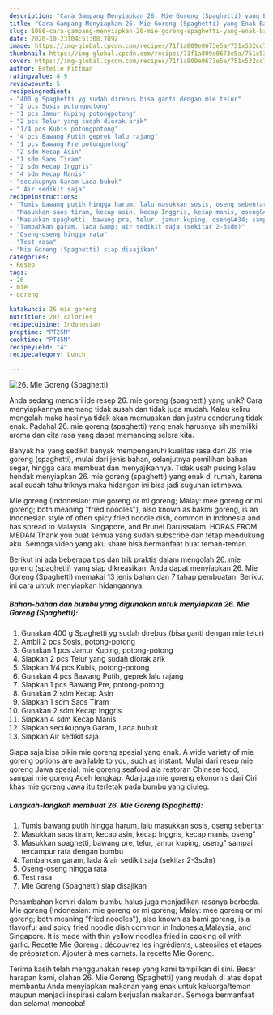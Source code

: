 ```yaml
---
description: "Cara Gampang Menyiapkan 26. Mie Goreng (Spaghetti) yang Enak Banget"
title: "Cara Gampang Menyiapkan 26. Mie Goreng (Spaghetti) yang Enak Banget"
slug: 1086-cara-gampang-menyiapkan-26-mie-goreng-spaghetti-yang-enak-banget
date: 2020-10-23T04:51:08.789Z
image: https://img-global.cpcdn.com/recipes/71f1a809e0673e5a/751x532cq70/26-mie-goreng-spaghetti-foto-resep-utama.jpg
thumbnail: https://img-global.cpcdn.com/recipes/71f1a809e0673e5a/751x532cq70/26-mie-goreng-spaghetti-foto-resep-utama.jpg
cover: https://img-global.cpcdn.com/recipes/71f1a809e0673e5a/751x532cq70/26-mie-goreng-spaghetti-foto-resep-utama.jpg
author: Estelle Pittman
ratingvalue: 4.9
reviewcount: 5
recipeingredient:
- "400 g Spaghetti yg sudah direbus bisa ganti dengan mie telur"
- "2 pcs Sosis potongpotong"
- "1 pcs Jamur Kuping potongpotong"
- "2 pcs Telur yang sudah diorak arik"
- "1/4 pcs Kubis potongpotong"
- "4 pcs Bawang Putih geprek lalu rajang"
- "1 pcs Bawang Pre potongpotong"
- "2 sdm Kecap Asin"
- "1 sdm Saos Tiram"
- "2 sdm Kecap Inggris"
- "4 sdm Kecap Manis"
- "secukupnya Garam Lada bubuk"
- " Air sedikit saja"
recipeinstructions:
- "Tumis bawang putih hingga harum, lalu masukkan sosis, oseng sebentar"
- "Masukkan saos tiram, kecap asin, kecap Inggris, kecap manis, oseng&#34;"
- "Masukkan spaghetti, bawang pre, telur, jamur kuping, oseng&#34; sampai tercampur rata dengan bumbu"
- "Tambahkan garam, lada &amp; air sedikit saja (sekitar 2-3sdm)"
- "Oseng-oseng hingga rata"
- "Test rasa"
- "Mie Goreng (Spaghetti) siap disajikan"
categories:
- Resep
tags:
- 26
- mie
- goreng

katakunci: 26 mie goreng 
nutrition: 287 calories
recipecuisine: Indonesian
preptime: "PT25M"
cooktime: "PT45M"
recipeyield: "4"
recipecategory: Lunch

---
```



![26. Mie Goreng (Spaghetti)](https://img-global.cpcdn.com/recipes/71f1a809e0673e5a/751x532cq70/26-mie-goreng-spaghetti-foto-resep-utama.jpg)

Anda sedang mencari ide resep 26. mie goreng (spaghetti) yang unik? Cara menyiapkannya memang tidak susah dan tidak juga mudah. Kalau keliru mengolah maka hasilnya tidak akan memuaskan dan justru cenderung tidak enak. Padahal 26. mie goreng (spaghetti) yang enak harusnya sih memiliki aroma dan cita rasa yang dapat memancing selera kita.

Banyak hal yang sedikit banyak mempengaruhi kualitas rasa dari 26. mie goreng (spaghetti), mulai dari jenis bahan, selanjutnya pemilihan bahan segar, hingga cara membuat dan menyajikannya. Tidak usah pusing kalau hendak menyiapkan 26. mie goreng (spaghetti) yang enak di rumah, karena asal sudah tahu triknya maka hidangan ini bisa jadi suguhan istimewa.

Mie goreng (Indonesian: mie goreng or mi goreng; Malay: mee goreng or mi goreng; both meaning &#34;fried noodles&#34;), also known as bakmi goreng, is an Indonesian style of often spicy fried noodle dish, common in Indonesia and has spread to Malaysia, Singapore, and Brunei Darussalam. HORAS FROM MEDAN Thank you buat semua yang sudah subscribe dan tetap mendukung aku. Semoga video yang aku share bisa bermanfaat buat teman-teman.


Berikut ini ada beberapa tips dan trik praktis dalam mengolah 26. mie goreng (spaghetti) yang siap dikreasikan. Anda dapat menyiapkan 26. Mie Goreng (Spaghetti) memakai 13 jenis bahan dan 7 tahap pembuatan. Berikut ini cara untuk menyiapkan hidangannya.

<!--inarticleads1-->

##### Bahan-bahan dan bumbu yang digunakan untuk menyiapkan 26. Mie Goreng (Spaghetti):

1. Gunakan 400 g Spaghetti yg sudah direbus (bisa ganti dengan mie telur)
1. Ambil 2 pcs Sosis, potong-potong
1. Gunakan 1 pcs Jamur Kuping, potong-potong
1. Siapkan 2 pcs Telur yang sudah diorak arik
1. Siapkan 1/4 pcs Kubis, potong-potong
1. Gunakan 4 pcs Bawang Putih, geprek lalu rajang
1. Siapkan 1 pcs Bawang Pre, potong-potong
1. Gunakan 2 sdm Kecap Asin
1. Siapkan 1 sdm Saos Tiram
1. Gunakan 2 sdm Kecap Inggris
1. Siapkan 4 sdm Kecap Manis
1. Siapkan secukupnya Garam, Lada bubuk
1. Siapkan  Air sedikit saja


Siapa saja bisa bikin mie goreng spesial yang enak. A wide variety of mie goreng options are available to you, such as instant. Mulai dari resep mie goreng Jawa spesial, mie goreng seafood ala restoran Chinese food, sampai mie goreng Aceh lengkap. Ada juga mie goreng ekonomis dari Ciri khas mie goreng Jawa itu terletak pada bumbu yang diuleg. 

<!--inarticleads2-->

##### Langkah-langkah membuat 26. Mie Goreng (Spaghetti):

1. Tumis bawang putih hingga harum, lalu masukkan sosis, oseng sebentar
1. Masukkan saos tiram, kecap asin, kecap Inggris, kecap manis, oseng&#34;
1. Masukkan spaghetti, bawang pre, telur, jamur kuping, oseng&#34; sampai tercampur rata dengan bumbu
1. Tambahkan garam, lada &amp; air sedikit saja (sekitar 2-3sdm)
1. Oseng-oseng hingga rata
1. Test rasa
1. Mie Goreng (Spaghetti) siap disajikan


Penambahan kemiri dalam bumbu halus juga menjadikan rasanya berbeda. Mie goreng (Indonesian: mie goreng or mi goreng; Malay: mee goreng or mi goreng; both meaning &#34;fried noodles&#34;), also known as bami goreng, is a flavorful and spicy fried noodle dish common in Indonesia,Malaysia, and Singapore. It is made with thin yellow noodles fried in cooking oil with garlic. Recette Mie Goreng : découvrez les ingrédients, ustensiles et étapes de préparation. Ajouter à mes carnets. la recette Mie Goreng. 

Terima kasih telah menggunakan resep yang kami tampilkan di sini. Besar harapan kami, olahan 26. Mie Goreng (Spaghetti) yang mudah di atas dapat membantu Anda menyiapkan makanan yang enak untuk keluarga/teman maupun menjadi inspirasi dalam berjualan makanan. Semoga bermanfaat dan selamat mencoba!
